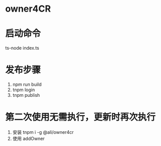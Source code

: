 # owner4CR

# 启动命令

ts-node index.ts

# 发布步骤
1. npm run build
2. tnpm login
3. tnpm publish

# 第二次使用无需执行，更新时再次执行

1. 安装
   tnpm i -g @ali/owner4cr
2. 使用
   addOwner
